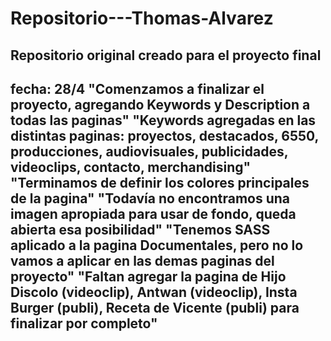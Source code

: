 # Repositorio---Thomas-Alvarez
Repositorio original creado para el proyecto final
----------------------------------------------------------------------------------------------------------------------------------------------------------------
fecha: 28/4
"Comenzamos a finalizar el proyecto, agregando Keywords y Description a todas las paginas"
"Keywords agregadas en las distintas paginas: proyectos, destacados, 6550, producciones, audiovisuales, publicidades, videoclips, contacto, merchandising"
"Terminamos de definir los colores principales de la pagina"
"Todavía no encontramos una imagen apropiada para usar de fondo, queda abierta esa posibilidad" 
"Tenemos SASS aplicado a la pagina Documentales, pero no lo vamos a aplicar en las demas paginas del proyecto" 
"Faltan agregar la pagina de Hijo Discolo (videoclip), Antwan (videoclip), Insta Burger (publi), Receta de Vicente (publi) para finalizar por completo"
----------------------------------------------------------------------------------------------------------------------------------------------------------------
